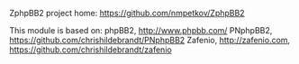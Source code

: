 ZphpBB2 project home: https://github.com/nmpetkov/ZphpBB2

This module is based on:
phpBB2, http://www.phpbb.com/
PNphpBB2, https://github.com/chrishildebrandt/PNphpBB2
Zafenio, http://zafenio.com, https://github.com/chrishildebrandt/zafenio
